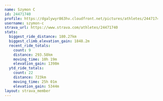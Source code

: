 ```yaml
---
name: Szymon C
id: 24471740
profile: https://dgalywyr863hv.cloudfront.net/pictures/athletes/24471740/7213253/3/large.jpg
username: szymon-c
strava_url: https://www.strava.com/athletes/24471740
stats:
  biggest_ride_distance: 180.27km
  biggest_climb_elevation_gain: 1848.2m
  recent_ride_totals:
    count: 9
    distance: 293.58km
    moving_time: 10h 19m
    elevation_gain: 1398m
  ytd_ride_totals:
    count: 22
    distance: 723km
    moving_time: 25h 01m
    elevation_gain: 5344m
layout: strava_member
--- 
```


